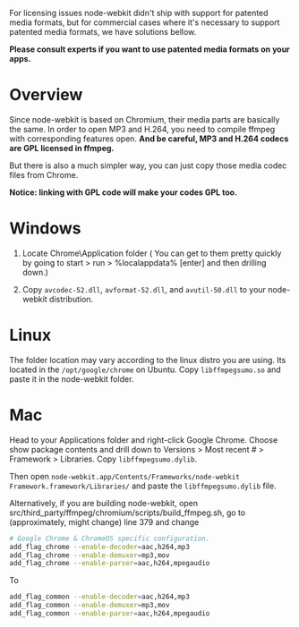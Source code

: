 For licensing issues node-webkit didn't ship with support for patented media formats, but for commercial cases where it's necessary to support patented media formats, we have solutions bellow.

**Please consult experts if you want to use patented media formats on your apps.**

# Overview

Since node-webkit is based on Chromium, their media parts are basically the same. In order to open MP3 and H.264, you need to compile ffmpeg with corresponding features open. **And be careful, MP3 and H.264 codecs are GPL licensed in ffmpeg.**

But there is also a much simpler way, you can just copy those media codec files from Chrome.

**Notice: linking with GPL code will make your codes GPL too.**

# Windows

1. Locate Chrome\Application folder ( You can get to them pretty quickly by going to start > run > %localappdata% [enter] and then drilling down.)

2. Copy `avcodec-52.dll`, `avformat-52.dll`, and `avutil-50.dll` to your node-webkit distribution.

# Linux

The folder location may vary according to the linux distro you are using. Its located in the `/opt/google/chrome` on Ubuntu. Copy `libffmpegsumo.so` and paste it in the node-webkit folder.

# Mac

Head to your Applications folder and right-click Google Chrome. Choose show package contents and drill down to Versions > Most recent # > Framework > Libraries. Copy `libffmpegsumo.dylib`.

Then open `node-webkit.app/Contents/Frameworks/node-webkit Framework.framework/Libraries/` and paste the `libffmpegsumo.dylib` file.


Alternatively, if you are building node-webkit, open src/third_party/ffmpeg/chromium/scripts/build_ffmpeg.sh, go to (approximately, might change) line 379 and change
```sh
# Google Chrome & ChromeOS specific configuration.
add_flag_chrome --enable-decoder=aac,h264,mp3
add_flag_chrome --enable-demuxer=mp3,mov
add_flag_chrome --enable-parser=aac,h264,mpegaudio
```
To

```sh
add_flag_common --enable-decoder=aac,h264,mp3
add_flag_common --enable-demuxer=mp3,mov
add_flag_common --enable-parser=aac,h264,mpegaudio
```